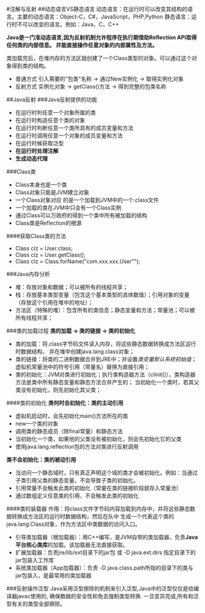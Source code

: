#注解与反射
##动态语言VS静态语言
动态语言：在运行时可以改变其结构的语言。主要的动态语言：Object-C，C#，JavaScript，PHP,Python
静态语言：运行时不可以改变的语言。例如：Java，C，C++

**Java是一门准动态语言,因为反射机制允许程序在执行期借助Reflection API取得任何类的内部信息。
并能直接操作任意对象的内部属性及方法。**

类加载完后，在堆内存的方法区就创建了一个Class类型的对象。可以通过这个对象得到类的结构。

+  普通方式
引入需要的"包类"名称 -> 通过New实例化 -> 取得实例化对象
+  反射方式
实例化对象 -> getClass()方法 -> 得到完整的包类名称
   
##Java反射
###Java反射提供的功能
+ 在运行时判任意一个对象所属的类
+ 在运行时构造任意个类的对象
+ 在运行时判断任意一个类所具有的成员变量和方法
+ 在运行时调用任意一个对象的成员变量和方法
+ 在运行时候获取泛型
+ **在运行时处理注解**
+ **生成动态代理**

###Class类
+ Class本身也是一个类
+ Class对象只能是JVM建立对象
+ 一个Class对象对应 的是一个加载到JVM中的一个.class文件
+ 一个加载的类在JVM中只会有一个Class实例
+ 通过Class可以万政府的得到一个类中所有被加载的结构
+ Class类是Reflection的根源

####获取Class类的方法
+ Class clz = User.class;
+ Class clz = User.getClass();
+ Class clz = Class.forName("com.xxx.xxx.User"");


###Java内存分析
+ 堆：存放对象和数据；可以被所有的线程共享；
+ 栈：存放基本类型变量（包含这个基本类型的具体数值）；引用对象的变量（存放这个引用在堆中的地址）；
+ 方法区（特殊的堆）：包含所有的类信息；静态变量和方法；常量池；可以被所有线程共享；

###类的加载过程
**类的加载 -> 类的链接 -> 类的初始化**
+ 类的加载：将.class字节码文件读入内存，将这些静态数据转换成方法区运行时数据结构，
  并在堆中创建java.lang.class对象；
+ 类的链接：将类的二进制数据合并到JRE中；并设置*类变量默认系统初始值*；
  虚拟机常量池中的符号引用（常量名）替换为直接引用；
+ 类的初始化：JVM对类进行初始化；执行类构造器方法（clinit()），类构造器方法是类中所有静态变量和静态方法合并产生的；
  当初始化一个类时，若其父类没有初始化，则先初始化其父类；

####类的初始化
**类何时会初始化：类的主动引用**
+ 虚拟机启动时，会先初始化main()方法所在的类
+ new一个类的对象
+ 调用类的静态成员（除final常量）和静态方法
+ 当初始化一个类，如果他的父类没有被初始化，则会先初始化它的父类
+ 使用java.lang.reflection包的方法对类进行反射调用

**类不会初始化：类的被动引用**
+ 当访问一个静态域时，只有真正声明这个域的类才会被初始化。例如：当通过子类引用父类的静态变量，不会导致子类的初始化。
+ 引用常量不会触发此类的初始化（常量在类的链接阶段就存入常量池）
+ 通过数组定义任意类的引用，不会触发此类的初始化

####类的装载器
作用：将class文件字节码内容加载到内存中，并将这些静态数据转换成方法区的运行时数据结构，然后在队中
生成一个代表这个类的java.lang.Class对象，作为方法区中类数据的访问入口。
+ 引导类加载器（根加载器）：用C++编写，是JVM自带的类加载器，负责**Java平台核心类库**的加载。该加载器无法直接获取。
+ 扩展加载器：负责jre/lib/ext目录下的jar包 或 -D java.ext.dirs 指定目录下的jar包装入工作库
+ 系统类加载器（App加载器）：负责 -D java.class.path所指的目录下的类与jar包装入，是最常用的类加载器

###反射操作泛型
Java采用泛型擦除的机制来引入泛型,Java中的泛型仅仅是给编译器javac使用的, 确保数据的安全性和免去强制类型转换.
一旦变异完成,所有和泛型有关的类型全部擦除。




